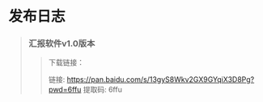 # 发布日志



> ### 汇报软件v1.0版本
  >>下载链接：
  >>
  >>链接: https://pan.baidu.com/s/13gyS8Wkv2GX9GYqiX3D8Pg?pwd=6ffu 提取码: 6ffu


